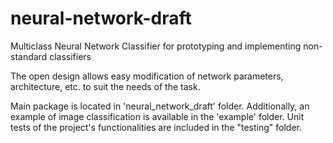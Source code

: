 # neural-network-draft
Multiclass Neural Network Classifier for prototyping and implementing non-standard classifiers

The open design allows easy modification of network parameters, architecture, etc. to suit the needs of the task.

Main package is located in 'neural_network_draft' folder. Additionally, an example of image classification is available in the 'example' folder.
Unit tests of the project's functionalities are included in the "testing" folder.
